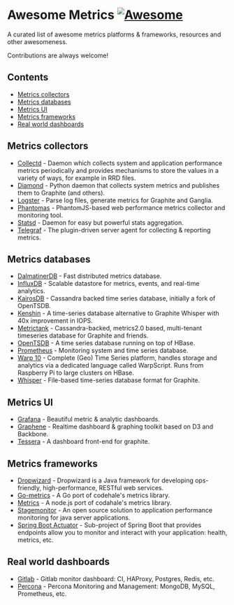 # Awesome Metrics [![Awesome](https://cdn.rawgit.com/sindresorhus/awesome/d7305f38d29fed78fa85652e3a63e154dd8e8829/media/badge.svg)](https://github.com/sindresorhus/awesome)

A curated list of awesome metrics platforms &amp; frameworks, resources and other awesomeness.

Contributions are always welcome!

## Contents
* [Metrics collectors](#metrics-collectors)
* [Metrics databases](#metrics-databases)
* [Metrics UI](#metrics-ui)
* [Metrics frameworks](#metrics-frameworks)
* [Real world dashboards](#real-world-dashboards)

## Metrics collectors
* [Collectd](https://collectd.org/) - Daemon which collects system and application performance metrics periodically and provides mechanisms to store the values in a variety of ways, for example in RRD files.
* [Diamond](http://diamond.readthedocs.io/) - Python daemon that collects system metrics and publishes them to Graphite (and others).
* [Logster](https://github.com/etsy/logster/) - Parse log files, generate metrics for Graphite and Ganglia.
* [Phantomas](https://github.com/macbre/phantomas/) - PhantomJS-based web performance metrics collector and monitoring tool.
* [Statsd](https://github.com/etsy/statsd) - Daemon for easy but powerful stats aggregation.
* [Telegraf](https://docs.influxdata.com/telegraf/) - The plugin-driven server agent for collecting & reporting metrics.

## Metrics databases
* [DalmatinerDB](https://dalmatiner.io/) - Fast distributed metrics database.
* [InfluxDB](https://influxdata.com) - Scalable datastore for metrics, events, and real-time analytics.
* [KairosDB](http://kairosdb.github.io/) - Cassandra backed time series database, initially a fork of OpenTSDB.
* [Kenshin](https://github.com/douban/Kenshin/) - A time-series database alternative to Graphite Whisper with 40x improvement in IOPS.
* [Metrictank](https://github.com/raintank/metrictank/) - Cassandra-backed, metrics2.0 based, multi-tenant timeseries database for Graphite and friends.
* [OpenTSDB](http://opentsdb.net/) - A time series database running on top of HBase.
* [Prometheus](https://prometheus.io/) - Monitoring system and time series database. 
* [Warp 10](http://www.warp10.io/) - Complete (Geo) Time Series platform, handles storage and analytics via a dedicated language called WarpScript. Runs from Raspberry Pi to large clusters on HBase.
* [Whisper](https://github.com/graphite-project/whisper/) - File-based time-series database format for Graphite.

## Metrics UI
* [Grafana](http://grafana.org/) - Beautiful metric & analytic dashboards.
* [Graphene](http://jondot.github.io/graphene/) - Realtime dashboard & graphing toolkit based on D3 and Backbone. 
* [Tessera](http://tessera-metrics.github.io/tessera/) - A dashboard front-end for graphite.

## Metrics frameworks
* [Dropwizard](http://www.dropwizard.io/) - Dropwizard is a Java framework for developing ops-friendly, high-performance, RESTful web services.
* [Go-metrics](https://github.com/rcrowley/go-metrics) - A Go port of codehale's metrics library.
* [Metrics](https://github.com/mikejihbe/metrics/) - A node.js port of codahale's metrics library.
* [Stagemonitor](http://www.stagemonitor.org/) - An open source solution to application performance monitoring for java server applications.
* [Spring Boot Actuator](https://spring.io/guides/gs/actuator-service/) - Sub-project of Spring Boot that provides endpoints allow you to monitor and interact with your application: health, metrics, etc.

## Real world dashboards
* [Gitlab](http://monitor.gitlab.net/) - Gitlab monitor dashboard: CI, HAProxy, Postgres, Redis, etc.
* [Percona](https://pmmdemo.percona.com/graph/dashboard/db/pmm-demo) - Percona Monitoring and Management: MongoDB, MySQL, Prometheus, etc.
